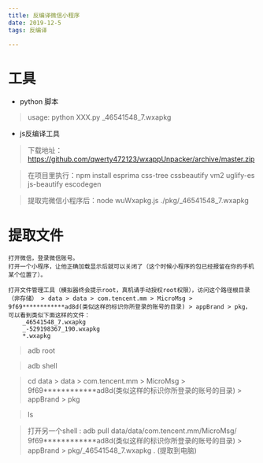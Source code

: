 ```yaml
---
title: 反编译微信小程序
date: 2019-12-5
tags: 反编译

---
```


# 工具
- python 脚本 
> usage: python XXX.py _46541548_7.wxapkg
- js反编译工具
> 下载地址：https://github.com/qwerty472123/wxappUnpacker/archive/master.zip

> 在项目里执行：npm install esprima css-tree cssbeautify vm2 uglify-es js-beautify escodegen

> 提取完微信小程序后：node wuWxapkg.js ./pkg/_46541548_7.wxapkg

# 提取文件

    打开微信，登录微信账号。
    打开一个小程序，让他正确加载显示后就可以关闭了（这个时候小程序的包已经报留在你的手机某个位置了）。

    打开文件管理工具（模拟器终会提示root，真机请手动授权root权限），访问这个路径根目录（非存储） > data > data > com.tencent.mm > MicroMsg > 9f69************ad8d(类似这样的标识你所登录的账号的目录) > appBrand > pkg，可以看到类似下面这样的文件：
        _46541548_7.wxapkg
        _-529198367_190.wxapkg
        *.wxapkg

> adb root

> adb shell

> cd data > data > com.tencent.mm > MicroMsg > 9f69************ad8d(类似这样的标识你所登录的账号的目录) > appBrand > pkg

>ls

>打开另一个shell : adb pull data/data/com.tencent.mm/MicroMsg/ 9f69************ad8d(类似这样的标识你所登录的账号的目录) > appBrand > pkg/_46541548_7.wxapkg . (提取到电脑)

